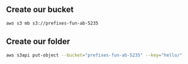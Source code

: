 ## Create our bucket

```sh
aws s3 mb s3://prefixes-fun-ab-5235
```

## Create our folder

```sh
aws s3api put-object --bucket="prefixes-fun-ab-5235" --key="hello/"
```
